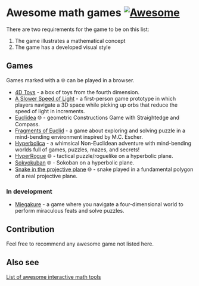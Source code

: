 # Awesome math games [![Awesome](https://awesome.re/badge.svg)](https://awesome.re)

There are two requirements for the game to be on this list:

 1. The game illustrates a mathematical concept
 2. The game has a developed visual style

## Games

Games marked with a 🌐 can be played in a browser.

 - [4D Toys](https://4dtoys.com/) - a box of toys from the fourth dimension.
 - [A Slower Speed of Light](http://gamelab.mit.edu/games/a-slower-speed-of-light/) - a first-person game prototype in which players navigate a 3D space while picking up orbs that reduce the speed of light in increments.
 - [Euclidea](https://www.euclidea.xyz/) 🌐 - geometric Constructions Game with Straightedge and Compass.
 - [Fragments of Euclid](https://nusan.itch.io/fragments-of-euclid) - a game about exploring and solving puzzle in a mind-bending environment inspired by M.C. Escher.
 - [Hyperbolica](https://store.steampowered.com/app/1256230/Hyperbolica/) - a whimsical Non-Euclidean adventure with mind-bending worlds full of games, puzzles, mazes, and secrets!
 - [HyperRogue](http://www.roguetemple.com/z/hyper/) 🌐 - tactical puzzle/roguelike on a hyperbolic plane.
 - [Sokyokuban](https://sokyokuban.com/) 🌐 - Sokoban on a hyperbolic plane.
 - [Snake in the projective plane](https://ubavic.rs/snake/snake.html) 🌐 - snake played in a fundamental polygon of a real projective plane.

### In development 

 - [Miegakure](https://miegakure.com/) - a game where you navigate a four-dimensional world to perform miraculous feats and solve puzzles. 

## Contribution

Feel free to recommend any awesome game not listed here.

## Also see

[List of awesome interactive math tools](https://github.com/ubavic/awesome-interactive-math)
